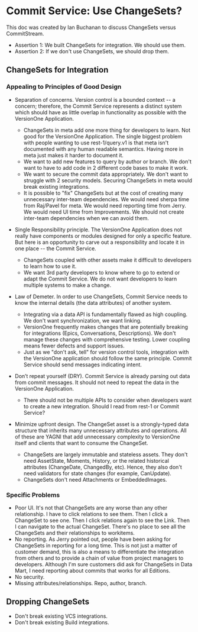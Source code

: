 # Commit Service: Use ChangeSets?

This doc was created by Ian Buchanan to discuss ChangeSets versus CommitStream.

* Assertion 1: We built ChangeSets for integration. We should use them.
* Assertion 2: If we don't use ChangeSets, we should drop them.

## ChangeSets for Integration

### Appealing to Principles of Good Design

* Separation of concerns. Version control is a bounded context -- a concern; therefore, the Commit Service represents a distinct system which should have as little overlap in functionality as possible with the VersionOne Application.
  * ChangeSets in meta add one more thing for developers to learn. Not good for the VersionOne Application. The single biggest problem with people wanting to use rest-1/query.v1 is that meta isn't documented with any human readable semantics. Having more in meta just makes it harder to document it.
  * We want to add new features to query by author or branch. We don't want to have to add code in 2 different code bases to make it work.
  * We want to secure the commit data appropriately. We don't want to struggle with 2 security models. Securing ChangeSets in meta would break existing integrations.
  * It is possible to "fix" ChangeSets but at the cost of creating many unnecessary inter-team dependencies. We would need sherpa time from Raj/Pavel for meta. We would need reporting time from Jerry. We would need UI time from Improvements. We should not create inter-team dependencies when we can avoid them.

* Single Responsibility principle. The VersionOne Application does not really have components or modules designed for only a specific feature. But here is an opportunity to carve out a responsibility and locate it in one place -- the Commit Service.
  * ChangeSets coupled with other assets make it difficult to developers to learn how to use it.
  * We want 3rd party developers to know where to go to extend or adapt the Commit Service. We do not want developers to learn multiple systems to make a change.

* Law of Demeter. In order to use ChangeSets, Commit Service needs to know the internal details (the data attributes) of another system.
  * Integrating via a data API is fundamentally flawed as high coupling. We don't want synchronization, we want linking.
  * VersionOne frequently makes changes that are potentially breaking for integrations (Epics, Conversations, Descriptions). We don't manage these changes with comprehensive testing. Lower coupling means fewer defects and support issues.
  * Just as we "don't ask, tell" for version control tools, integration with the VersionOne application should follow the same principle. Commit Service should send messages indicating intent.

* Don’t repeat yourself (DRY). Commit Service is already parsing out data from commit messages. It should not need to repeat the data in the VersionOne Application.
  * There should not be multiple APIs to consider when developers want to create a new integration. Should I read from rest-1 or Commit Service?

* Minimize upfront design. The ChangeSet asset is a strongly-typed data structure that inherits many unnecessary attributes and operations. All of these are YAGNI that add unnecessary complexity to VersionOne itself and clients that want to consume the ChangeSet.
  * ChangeSets are largely immutable and stateless assets. They don't need AssetState, Moments, History, or the related historical attributes (ChangeDate, ChangedBy, etc). Hence, they also don't need validators for state changes (for example, CanUpdate).
  * ChangeSets don't need Attachments or EmbeddedImages.

### Specific Problems

* Poor UI. It's not that ChangeSets are any worse than any other relationship. I have to click relations to see them. Then I click a ChangeSet to see one. Then I click relations again to see the Link. Then I can navigate to the actual ChangeSet. There's no place to see all the ChangeSets and their relationships to workitems.
* No reporting. As Jerry pointed out, people have been asking for ChangeSets in reporting for a long time. This is not just a matter of customer demand, this is also a means to differentiate the integration from others and to provide a chain of value from project managers to developers. Although I'm sure customers did ask for ChangeSets in Data Mart, I need reporting about commits that works for all Editions.
* No security. 
* Missing attributes/relationships. Repo, author, branch.

## Dropping ChangeSets

* Don't break existing VCS integrations.
* Don't break existing Build integrations.
